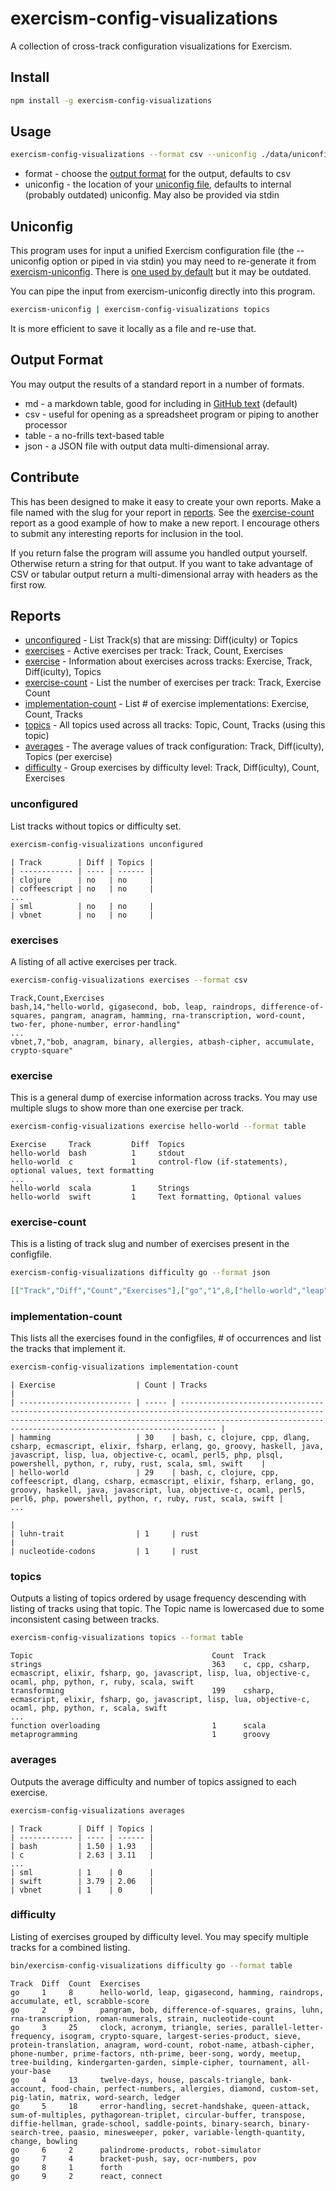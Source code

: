 # exercism-config-visualizations

A collection of cross-track configuration visualizations for Exercism.

## Install

```bash
npm install -g exercism-config-visualizations
```

## Usage

```bash
exercism-config-visualizations --format csv --uniconfig ./data/uniconfig.json averages
```

* format - choose the [output format](#output-format) for the output, defaults to csv
* uniconfig - the location of your [uniconfig file](#uniconfig), defaults to internal (probably outdated) uniconfig. May also be provided via stdin

## Uniconfig
This program uses for input a unified Exercism configuration file (the --uniconfig option or piped in via stdin) you may need to re-generate it from [exercism-uniconfig](https://www.npmjs.com/package/exercism-uniconfig). There is [one used by default](./data/uniconfig.json) but it may be outdated.

You can pipe the input from exercism-uniconfig directly into this program.
```bash
exercism-uniconfig | exercism-config-visualizations topics
```

It is more efficient to save it locally as a file and re-use that.

## Output Format

You may output the results of a standard report in a number of formats.

* md - a markdown table, good for including in [GitHub text](https://help.github.com/articles/organizing-information-with-tables/) (default)
* csv - useful for opening as a spreadsheet program or piping to another processor
* table - a no-frills text-based table
* json - a JSON file with output data multi-dimensional array.

## Contribute

This has been designed to make it easy to create your own reports. Make a file named with the slug for your report in [reports](reports/). See the [exercise-count](reports/exercise-count.js) report as a good example of how to make a new report. I encourage others to submit any interesting reports for inclusion in the tool.

If you return false the program will assume you handled output yourself. Otherwise return a string for that output. If you want to take advantage of CSV or tabular output return a multi-dimensional array with headers as the first row.


## Reports

- [unconfigured](#unconfigured) - List Track(s) that are missing: Diff(iculty) or Topics
- [exercises](#exercises) - Active exercises per track: Track, Count, Exercises
- [exercise](#exercise) - Information about exercises across tracks: Exercise, Track, Diff(iculty), Topics
- [exercise-count](#exercise-count) - List the number of exercises per track: Track, Exercise Count
- [implementation-count](#implementation-count) - List # of exercise implementations: Exercise, Count, Tracks
- [topics](#topics) - All topics used across all tracks: Topic, Count, Tracks (using this topic)
- [averages](#averages) - The average values of track configuration: Track, Diff(iculty), Topics (per exercise) 
- [difficulty](#difficulty) - Group exercises by difficulty level: Track, Diff(iculty), Count, Exercises 

### unconfigured

List tracks without topics or difficulty set.

```bash
exercism-config-visualizations unconfigured
```

```text
| Track        | Diff | Topics |
| ------------ | ---- | ------ |
| clojure      | no   | no     |
| coffeescript | no   | no     |
...
| sml          | no   | no     |
| vbnet        | no   | no     |

```

### exercises

A listing of all active exercises per track.

```bash
exercism-config-visualizations exercises --format csv
```

```csv
Track,Count,Exercises
bash,14,"hello-world, gigasecond, bob, leap, raindrops, difference-of-squares, pangram, anagram, hamming, rna-transcription, word-count, two-fer, phone-number, error-handling"
...
vbnet,7,"bob, anagram, binary, allergies, atbash-cipher, accumulate, crypto-square"
```

### exercise

This is a general dump of exercise information across tracks. You may use multiple slugs to show more than one exercise per track.

```bash
exercism-config-visualizations exercise hello-world --format table
```

```text
Exercise     Track         Diff  Topics
hello-world  bash          1     stdout
hello-world  c             1     control-flow (if-statements), optional values, text formatting
...
hello-world  scala         1     Strings
hello-world  swift         1     Text formatting, Optional values
```

### exercise-count
This is a listing of track slug and number of exercises present in the configfile.

```bash
exercism-config-visualizations difficulty go --format json
```

```json
[["Track","Diff","Count","Exercises"],["go","1",8,["hello-world","leap","gigasecond","hamming","raindrops","accumulate","etl","scrabble-score"]],["go","2",9,["pangram","bob","difference-of-squares","grains","luhn","rna-transcription","roman-numerals","strain","nucleotide-count"]],["go","3",25,["clock","acronym","triangle","series","parallel-letter-frequency","isogram","crypto-square","largest-series-product","sieve","protein-translation","anagram","word-count","robot-name","atbash-cipher","phone-number","prime-factors","nth-prime","beer-song","wordy","meetup","tree-building","kindergarten-garden","simple-cipher","tournament","all-your-base"]],["go","4",13,["twelve-days","house","pascals-triangle","bank-account","food-chain","perfect-numbers","allergies","diamond","custom-set","pig-latin","matrix","word-search","ledger"]],["go","5",18,["error-handling","secret-handshake","queen-attack","sum-of-multiples","pythagorean-triplet","circular-buffer","transpose","diffie-hellman","grade-school","saddle-points","binary-search","binary-search-tree","paasio","minesweeper","poker","variable-length-quantity","change","bowling"]],["go","6",2,["palindrome-products","robot-simulator"]],["go","7",4,["bracket-push","say","ocr-numbers","pov"]],["go","8",1,["forth"]],["go","9",2,["react","connect"]]]
```

### implementation-count
This lists all the exercises found in the configfiles, # of occurrences and list the tracks that implement it.

```bash
exercism-config-visualizations implementation-count
```

```text
| Exercise                  | Count | Tracks                                                                                                                                                                                                                     |
| ------------------------- | ----- | -------------------------------------------------------------------------------------------------------------------------------------------------------------------------------------------------------------------------- |
| hamming                   | 30    | bash, c, clojure, cpp, dlang, csharp, ecmascript, elixir, fsharp, erlang, go, groovy, haskell, java, javascript, lisp, lua, objective-c, ocaml, perl5, php, plsql, powershell, python, r, ruby, rust, scala, sml, swift    |
| hello-world               | 29    | bash, c, clojure, cpp, coffeescript, dlang, csharp, ecmascript, elixir, fsharp, erlang, go, groovy, haskell, java, javascript, lua, objective-c, ocaml, perl5, perl6, php, powershell, python, r, ruby, rust, scala, swift |
...
                                                                                                               |
| luhn-trait                | 1     | rust                                                                                                                                                                                                                       |
| nucleotide-codons         | 1     | rust                                                                                                        
```

### topics

Outputs a listing of topics ordered by usage frequency descending with listing of tracks using that topic. The Topic name is lowercased due to some inconsistent casing between tracks.

```bash
exercism-config-visualizations topics --format table
```

```text
Topic                                        Count  Track
strings                                      363    c, cpp, csharp, ecmascript, elixir, fsharp, go, javascript, lisp, lua, objective-c, ocaml, php, python, r, ruby, scala, swift
transforming                                 199    csharp, ecmascript, elixir, fsharp, go, javascript, lisp, lua, objective-c, ocaml, php, python, r, scala, swift
...
function overloading                         1      scala
metaprogramming                              1      groovy
```

### averages

Outputs the average difficulty and number of topics assigned to each exercise.

```bash
exercism-config-visualizations averages
```

```text
| Track        | Diff | Topics |
| ------------ | ---- | ------ |
| bash         | 1.50 | 1.93   |
| c            | 2.63 | 3.11   |
...
| sml          | 1    | 0      |
| swift        | 3.79 | 2.06   |
| vbnet        | 1    | 0      |
```

### difficulty

Listing of exercises grouped by difficulty level. You may specify multiple tracks for a combined listing.

```bash
bin/exercism-config-visualizations difficulty go --format table
```

```text
Track  Diff  Count  Exercises
go     1     8      hello-world, leap, gigasecond, hamming, raindrops, accumulate, etl, scrabble-score
go     2     9      pangram, bob, difference-of-squares, grains, luhn, rna-transcription, roman-numerals, strain, nucleotide-count
go     3     25     clock, acronym, triangle, series, parallel-letter-frequency, isogram, crypto-square, largest-series-product, sieve, protein-translation, anagram, word-count, robot-name, atbash-cipher, phone-number, prime-factors, nth-prime, beer-song, wordy, meetup, tree-building, kindergarten-garden, simple-cipher, tournament, all-your-base
go     4     13     twelve-days, house, pascals-triangle, bank-account, food-chain, perfect-numbers, allergies, diamond, custom-set, pig-latin, matrix, word-search, ledger
go     5     18     error-handling, secret-handshake, queen-attack, sum-of-multiples, pythagorean-triplet, circular-buffer, transpose, diffie-hellman, grade-school, saddle-points, binary-search, binary-search-tree, paasio, minesweeper, poker, variable-length-quantity, change, bowling
go     6     2      palindrome-products, robot-simulator
go     7     4      bracket-push, say, ocr-numbers, pov
go     8     1      forth
go     9     2      react, connect
```
